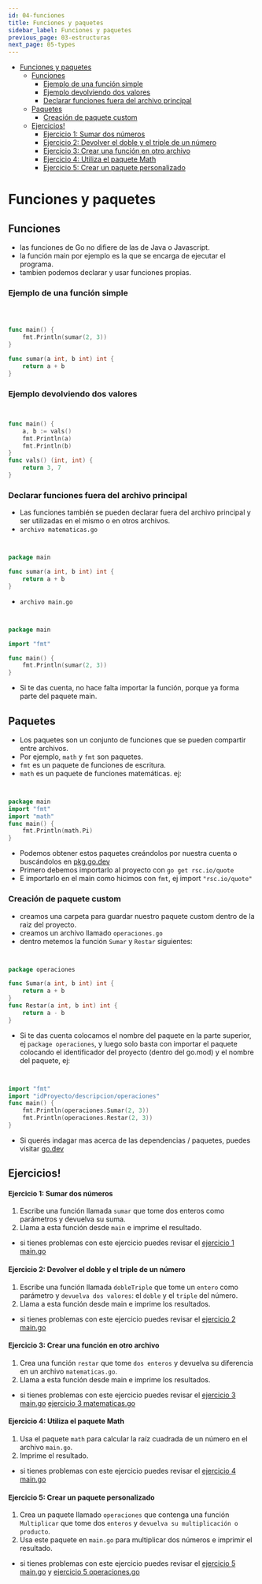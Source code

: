 ```yaml
---
id: 04-funciones
title: Funciones y paquetes
sidebar_label: Funciones y paquetes
previous_page: 03-estructuras
next_page: 05-types
---
```

- [Funciones y paquetes](#funciones-y-paquetes)
  - [Funciones](#funciones)
    - [Ejemplo de una función simple](#ejemplo-de-una-función-simple)
    - [Ejemplo devolviendo dos valores](#ejemplo-devolviendo-dos-valores)
    - [Declarar funciones fuera del archivo principal](#declarar-funciones-fuera-del-archivo-principal)
  - [Paquetes](#paquetes)
    - [Creación de paquete custom](#creación-de-paquete-custom)
  - [Ejercicios!](#ejercicios)
      - [Ejercicio 1: Sumar dos números](#ejercicio-1-sumar-dos-números)
      - [Ejercicio 2: Devolver el doble y el triple de un número](#ejercicio-2-devolver-el-doble-y-el-triple-de-un-número)
      - [Ejercicio 3: Crear una función en otro archivo](#ejercicio-3-crear-una-función-en-otro-archivo)
      - [Ejercicio 4: Utiliza el paquete Math](#ejercicio-4-utiliza-el-paquete-math)
      - [Ejercicio 5: Crear un paquete personalizado](#ejercicio-5-crear-un-paquete-personalizado)

# Funciones y paquetes
## Funciones
- las funciones de Go no difiere de las de Java o Javascript.
- la función main por ejemplo es la que se encarga de ejecutar el programa.
- tambien podemos declarar y usar funciones propias.
### Ejemplo de una función simple



```go



func main() {
    fmt.Println(sumar(2, 3))
} 

func sumar(a int, b int) int {
    return a + b
}
```

### Ejemplo devolviendo dos valores


```go


func main() {
    a, b := vals()
    fmt.Println(a)
    fmt.Println(b)
} 
func vals() (int, int) {
    return 3, 7
}
```

### Declarar funciones fuera del archivo principal
- Las funciones también se pueden declarar fuera del archivo principal y ser utilizadas en el mismo o en otros archivos.
- `archivo matematicas.go`


```go


package main

func sumar(a int, b int) int {
    return a + b
}
```

- `archivo main.go`


```go


package main

import "fmt"

func main() {
    fmt.Println(sumar(2, 3))
}
```

- Si te das cuenta, no hace falta importar la función, porque ya forma parte del paquete main.

## Paquetes
- Los paquetes son un conjunto de funciones que se pueden compartir entre archivos.
- Por ejemplo, `math` y `fmt` son paquetes.
- `fmt` es un paquete de funciones de escritura.
- `math` es un paquete de funciones matemáticas.
ej:


```go


package main
import "fmt"
import "math"
func main() {
    fmt.Println(math.Pi)
}
```

- Podemos obtener estos paquetes creándolos por nuestra cuenta o buscándolos en [pkg.go.dev](https://pkg.go.dev/)
- Primero debemos importarlo al proyecto con `go get rsc.io/quote`
- E importarlo en el main como hicimos con `fmt`, ej import `"rsc.io/quote"`

### Creación de paquete custom
- creamos una carpeta para guardar nuestro paquete custom dentro de la raiz del proyecto.
- creamos un archivo llamado `operaciones.go`
- dentro metemos la función `Sumar` y `Restar` siguientes:


```go


package operaciones

func Sumar(a int, b int) int {
    return a + b
}
func Restar(a int, b int) int {
    return a - b
}
```

- Si te das cuenta colocamos el nombre del paquete en la parte superior, ej `package operaciones`, y luego solo basta con importar el paquete colocando el identificador del proyecto (dentro del go.mod) y el nombre del paquete, ej:


```go


import "fmt"
import "idProyecto/descripcion/operaciones"
func main() {
    fmt.Println(operaciones.Sumar(2, 3))
    fmt.Println(operaciones.Restar(2, 3))
}
```

- Si querés indagar mas acerca de las dependencias / paquetes, puedes visitar [go.dev](https://go.dev/doc/modules/managing-dependencies)


## Ejercicios!
#### Ejercicio 1: Sumar dos números
1. Escribe una función llamada `sumar` que tome dos enteros como parámetros y devuelva su suma.
2. Llama a esta función desde `main` e imprime el resultado.
- si tienes problemas con este ejercicio puedes revisar el [ejercicio 1 main.go](ejercicios/01/main.go)

#### Ejercicio 2: Devolver el doble y el triple de un número
1. Escribe una función llamada `dobleTriple` que tome un `entero` como parámetro y `devuelva dos valores`: el `doble` y el `triple` del número.
2. Llama a esta función desde main e imprime los resultados.
- si tienes problemas con este ejercicio puedes revisar el [ejercicio 2 main.go](ejercicios/02/main.go)

#### Ejercicio 3: Crear una función en otro archivo
1. Crea una función `restar` que tome `dos enteros` y devuelva su diferencia en un archivo `matematicas.go`.
2. Llama a esta función desde main e imprime los resultados.
- si tienes problemas con este ejercicio puedes revisar el [ejercicio 3 main.go](ejercicios/03/main.go)
 [ejercicio 3 matematicas.go](ejercicios/03/matematicas.go)

#### Ejercicio 4: Utiliza el paquete Math
1. Usa el paquete `math` para calcular la raíz cuadrada de un número en el archivo `main.go`.
2. Imprime el resultado.
- si tienes problemas con este ejercicio puedes revisar el [ejercicio 4 main.go](ejercicios/04/main.go)

#### Ejercicio 5: Crear un paquete personalizado
1. Crea un paquete llamado `operaciones` que contenga una función `Multiplicar` que tome dos `enteros` y `devuelva su multiplicación o producto`.
2. Usa este paquete en `main.go` para multiplicar dos números e imprimir el resultado.
- si tienes problemas con este ejercicio puedes revisar el [ejercicio 5 main.go](ejercicios/05/main.go) y [ejercicio 5 operaciones.go](ejercicios/05/operaciones/operaciones.go)


<!-- [<< Anterior: Estructuras de control básicas](../03_estructurasDeControlBasicas/README.md)
|
[Siguiente: Type Casting \& Maps \& Slices \& Structs \& Pointers >> ](../05_typeCastingMapsSlicesStructsPointers/README.md) -->